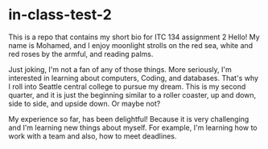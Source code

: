 # in-class-test-2
This is a repo that contains my short bio for ITC 134 assignment 2 
Hello! My name is Mohamed, and I enjoy moonlight strolls on the red sea, white and red roses by the armful, and reading palms.

Just joking, I'm not a fan of any of those things. More seriously, I'm interested in learning about computers, Coding, and databases. That's why I roll into Seattle central college to pursue my dream. This is my second quarter, and it is just the beginning similar to a roller coaster, up and down, side to side, and upside down. Or maybe not?

My experience so far, has been delightful! Because it is very challenging and I'm learning new things about myself. For example, I'm learning how to work with a team and also, how to meet deadlines.



